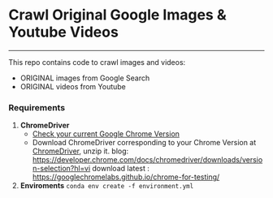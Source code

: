# Crawl Original Google Images & Youtube Videos

---

This repo contains code to crawl images and videos:
- ORIGINAL images from Google Search
- ORIGINAL videos from Youtube

### Requirements

1. **ChromeDriver**
	- [Check your current Google Chrome Version](https://www.businessinsider.com/what-version-of-google-chrome-do-i-have)
	- Download ChromeDriver corresponding to your Chrome Version at [ChromeDriver](https://chromedriver.chromium.org/downloads), unzip it.
	blog: https://developer.chrome.com/docs/chromedriver/downloads/version-selection?hl=vi
	download latest : https://googlechromelabs.github.io/chrome-for-testing/
1. **Enviroments**
	`conda env create -f environment.yml`

